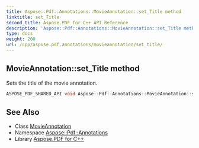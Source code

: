 ```yaml
---
title: Aspose::Pdf::Annotations::MovieAnnotation::set_Title method
linktitle: set_Title
second_title: Aspose.PDF for C++ API Reference
description: 'Aspose::Pdf::Annotations::MovieAnnotation::set_Title method. Sets the title of the movie annotation in C++.'
type: docs
weight: 200
url: /cpp/aspose.pdf.annotations/movieannotation/set_title/
---
```

## MovieAnnotation::set_Title method


Sets the title of the movie annotation.

```cpp
ASPOSE_PDF_SHARED_API void Aspose::Pdf::Annotations::MovieAnnotation::set_Title(System::String value) override
```

## See Also

* Class [MovieAnnotation](../)
* Namespace [Aspose::Pdf::Annotations](../../)
* Library [Aspose.PDF for C++](../../../)
